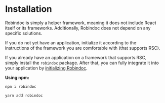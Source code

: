 # Installation

Robindoc is simply a helper framework, meaning it does not include React itself or its frameworks. Additionally, Robindoc does not depend on any specific solutions.

If you do not yet have an application, initialize it according to the instructions of the framework you are comfortable with (that supports RSC).

If you already have an application on a framework that supports RSC, simply install the `robindoc` package. After that, you can fully integrate it into your application by [initializing Robindoc](./03-initialization.md).

**Using npm:**

```bash switcher tab="npm"
npm i robindoc
```

```bash switcher tab="yarn"
yarn add robindoc
```
